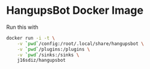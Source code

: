  HangupsBot Docker Image 
=========================
Run this with

```sh
docker run -i -t \
	-v `pwd`/config:/root/.local/share/hangupsbot \
	-v `pwd`/plugins:/plugins \
	-v `pwd`/sinks:/sinks \
	j16sdiz/hangupsbot
```
